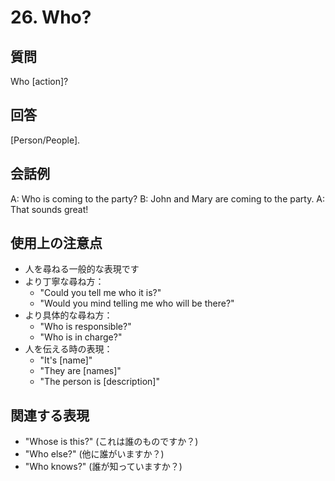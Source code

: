 # 26. Who?

## 質問
Who [action]?

## 回答
[Person/People].

## 会話例
A: Who is coming to the party?
B: John and Mary are coming to the party.
A: That sounds great!

## 使用上の注意点
- 人を尋ねる一般的な表現です
- より丁寧な尋ね方：
  - "Could you tell me who it is?"
  - "Would you mind telling me who will be there?"
- より具体的な尋ね方：
  - "Who is responsible?"
  - "Who is in charge?"
- 人を伝える時の表現：
  - "It's [name]"
  - "They are [names]"
  - "The person is [description]"

## 関連する表現
- "Whose is this?" (これは誰のものですか？)
- "Who else?" (他に誰がいますか？)
- "Who knows?" (誰が知っていますか？) 